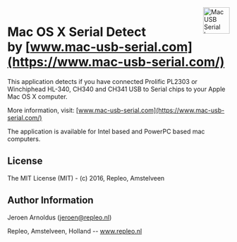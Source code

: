 <a href="https://mac-usb-serial.com/">
<img src="https://mac-usb-serial.com/static/img/logo.png" alt="Mac USB Serial logo" title="Mac USB Serial" align="right" height="60" />
</a>

Mac OS X Serial Detect<br/>by  [www.mac-usb-serial.com](https://www.mac-usb-serial.com/)
==================================

This application detects if you have connected Prolific PL2303 or Winchiphead HL-340, CH340 and CH341 USB to Serial chips to your Apple Mac OS X computer.

More information, visit: [www.mac-usb-serial.com](https://www.mac-usb-serial.com/)

The application is available for Intel based and PowerPC based mac computers.


License
------------------

The MIT License (MIT) - (c) 2016, Repleo, Amstelveen

Author Information
------------------

Jeroen Arnoldus (jeroen@repleo.nl)

Repleo, Amstelveen, Holland -- www.repleo.nl  


